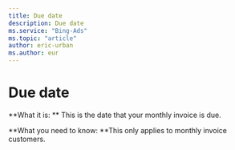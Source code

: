 ```yaml
---
title: Due date
description: Due date
ms.service: "Bing-Ads"
ms.topic: "article"
author: eric-urban
ms.author: eur
---
```


# Due date

**What it is: **    This is the date that your monthly invoice is due.

**What you need to know: **This only applies to monthly invoice customers.


